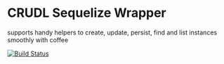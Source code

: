 # CRUDL Sequelize Wrapper

supports handy helpers to create, update, persist, find and list instances smoothly with coffee

[![Build Status](https://travis-ci.org/dgf/crudl-model.png)](https://travis-ci.org/dgf/crudl-model/)
